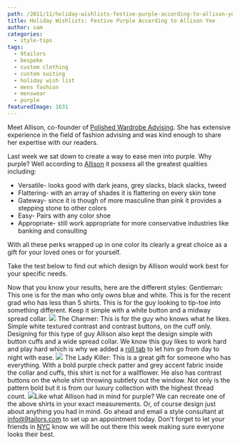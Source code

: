 ```yaml
---
path: /2011/11/holiday-wishlists-festive-purple-according-to-allison-yee/
title: Holiday Wishlists: Festive Purple According to Allison Yee
author: sam
categories: 
  - style-tips
tags: 
  - 9tailors
  - bespoke
  - custom clothing
  - custom suiting
  - holiday wish list
  - mens fashion
  - menswear
  - purple
featuredImage: 1631
---
```

Meet Allison, co-founder of [Polished Wardrobe Advising](http://polishedadvising.com/index.html). She has extensive experience in the field of fashion advising and was kind enough to share her expertise with our readers.

Last week we sat down to create a way to ease men into purple. Why purple? Well according to [Allison](http://polishedadvising.com/company.html) it possess all the greatest qualities including:

*   Versatile- looks good with dark jeans, grey slacks, black slacks, tweed
*   Flattering- with an array of shades it is flattering on every skin tone
*   Gateway- since it is though of more masculine than pink it provides a stepping stone to other colors
*   Easy- Pairs with any color shoe
*   Appropriate- still work appropriate for more conservative industries like banking and consulting

With all these perks wrapped up in one color its clearly a great choice as a gift for your loved ones or for yourself.

Take the test below to find out which design by Allison would work best for your specific needs.

Now that you know your results, here are the different styles: Gentleman: This one is for the man who only owns blue and white. This is for the recent grad who has less than 5 shirts. This is for the guy looking to tip-toe into something different. Keep it simple with a white button and a midway spread collar. [![](http://1.bp.blogspot.com/-NikeiZxkGsc/TtO4BpNd3eI/AAAAAAAABAs/4AL-BAgxB_w/s320/gentleman.jpg)](http://1.bp.blogspot.com/-NikeiZxkGsc/TtO4BpNd3eI/AAAAAAAABAs/4AL-BAgxB_w/s1600/gentleman.jpg) The Charmer: This is for the guy who knows what he likes. Simple white textured contrast and contrast buttons, on the cuff only. Designing for this type of guy Allison also kept the design simple with button cuffs and a wide spread collar. We know this guy likes to work hard and play hard which is why we added a [roll tab](http://9tailors.blogspot.com/2011/06/try-this-roll-tab.html) to let him go from day to night with ease. [![](http://4.bp.blogspot.com/-NIk29SYJp2c/TtO4BXn5III/AAAAAAAABAc/EAQ8kx4fX6Y/s320/charmer.jpg)](http://4.bp.blogspot.com/-NIk29SYJp2c/TtO4BXn5III/AAAAAAAABAc/EAQ8kx4fX6Y/s1600/charmer.jpg) The Lady Killer: This is a great gift for someone who has everything. With a bold purple check patter and grey accent fabric inside the collar and cuffs, this shirt is not for a wallflower. He also has contrast buttons on the whole shirt throwing subtlety out the window. Not only is the pattern bold but it is from our luxury collection with the highest thread count. [![](http://2.bp.blogspot.com/-4_EMHqwGl44/TtO4CPvs00I/AAAAAAAABA0/ZwPIe4oY7Sk/s320/ladykiller.jpg)](http://2.bp.blogspot.com/-4_EMHqwGl44/TtO4CPvs00I/AAAAAAAABA0/ZwPIe4oY7Sk/s1600/ladykiller.jpg)Like what Allison had in mind for purple? We can recreate one of the above shirts in your exact measurements. Or, of course design just about anything you had in mind. Go ahead and email a style consultant at [info@9tailors.com](http://www.blogger.com/info@9tailors.com) to set up an appointment today. Don't forget to let your friends in [NYC](http://9tailors.blogspot.com/2011/11/travel-alert-new-york.html) know we will be out there this week making sure everyone looks their best.